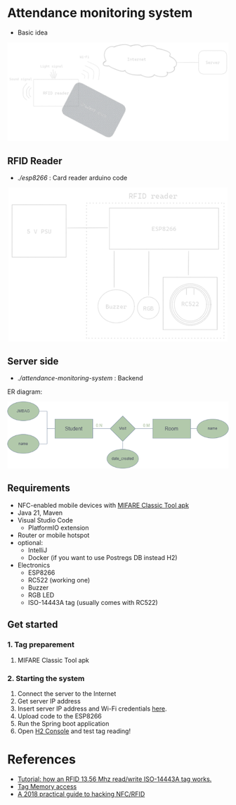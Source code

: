 # Attendance monitoring system

- Basic idea

<p align="center">
  <img src="./documentation/basicIdea.png" alt="Basic idea" width="670"/>
</p>


## RFID Reader
- *./esp8266* : Card reader arduino code

<p align="center">
  <img src="./documentation/reader.png" alt="Reader" width="500"/>
</p>

## Server side
- *./attendance-monitoring-system* : Backend

ER diagram:

<p align="center">
  <img src="./documentation/ERD.png" alt="ER diagram" width="750"/>
</p>

## Requirements
- NFC-enabled mobile devices with [MIFARE Classic Tool apk](https://play.google.com/store/apps/details?id=de.syss.MifareClassicTool&hl=en)
- Java 21, Maven
- Visual Studio Code
  - PlatformIO extension
- Router or mobile hotspot
- optional:
  - IntelliJ
  - Docker (if you want to use Postregs DB instead H2)
- Electronics
  - ESP8266
  - RC522 (working one)
  - Buzzer
  - RGB LED
  - ISO-14443A tag (usually comes with RC522)

## Get started

### 1. Tag preparement
1. MIFARE Classic Tool apk 

### 2. Starting the system
1. Connect the server to the Internet
2. Get server IP address
3. Insert server IP address and Wi-Fi credentials [here](./src/client/client.h).
4. Upload code to the ESP8266
5. Run the Spring boot application
6. Open [H2 Console](http://localhost:8080/h2-console/) and test tag reading!

# References

- [Tutorial: how an RFID 13.56 Mhz read/write ISO-14443A tag works.](https://www.puntoflotante.net/TUTORIAL-RFID-ISO-14443A-TAGS-13.56-MHZ.htm)
- [Tag Memory access](https://www.mouser.com/datasheet/2/302/MF1S503x-89574.pdf#page=11)
- [A 2018 practical guide to hacking NFC/RFID](https://smartlockpicking.com/slides/Confidence_A_2018_Practical_Guide_To_Hacking_RFID_NFC.pdf)